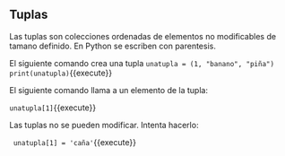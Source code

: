 ## Tuplas

Las tuplas son colecciones ordenadas de elementos no modificables de tamano definido. En Python se escriben con parentesis.

El siguiente comando crea una tupla
`
unatupla = (1, "banano", "piña")
print(unatupla)
`{{execute}}

El siguiente comando llama a un elemento de la tupla:

`
unatupla[1]
`{{execute}}

Las tuplas no se pueden modificar. Intenta hacerlo: 

`
unatupla[1] = 'caña'`{{execute}}
